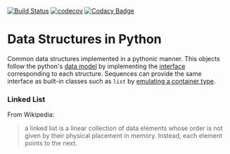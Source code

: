[![Build Status](https://travis-ci.org/taciogt/data-structures-in-python.svg?branch=master)](https://travis-ci.org/taciogt/data-structures-in-python)
[![codecov](https://codecov.io/gh/taciogt/data-structures-in-python/branch/master/graph/badge.svg)](https://codecov.io/gh/taciogt/data-structures-in-python)
[![Codacy Badge](https://api.codacy.com/project/badge/Grade/30da0ff70eb048299d0f92d8e570b27a)](https://app.codacy.com/manual/taciogt/data-structures-in-python?utm_source=github.com&utm_medium=referral&utm_content=taciogt/data-structures-in-python&utm_campaign=Badge_Grade_Dashboard)

# Data Structures in Python

Common data structures implemented in a pythonic manner. This objects follow the python's [data model](https://docs.python.org/3/reference/datamodel.html) by implementing the [interface](https://docs.python.org/3/library/collections.abc.html#module-collections.abc) corresponding to each structure. Sequences can provide the same interface as built-in classes such as `list` by [emulating a container type](https://docs.python.org/3/reference/datamodel.html#emulating-container-types). 


### Linked List

From Wikipedia:
> a linked list is a linear collection of data elements whose order is not given by their physical placement in memory. Instead, each element points to the next. 
